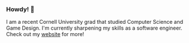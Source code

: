 ### Howdy! 👋

I am a recent Cornell University grad that studied Computer Science and Game Design. I'm currently sharpening my skills as a software engineer.<br>
Check out my [website](https://www.joshuaguo.com) for more!

<!--
**joshuakguo/joshuakguo** is a ✨ _special_ ✨ repository because its `README.md` (this file) appears on your GitHub profile.

Here are some ideas to get you started:

- 🔭 I’m currently working on ...
- 🌱 I’m currently learning ...
- 👯 I’m looking to collaborate on ...
- 🤔 I’m looking for help with ...
- 💬 Ask me about ...
- 📫 How to reach me: ...
- 😄 Pronouns: ...
- ⚡ Fun fact: ...
-->
